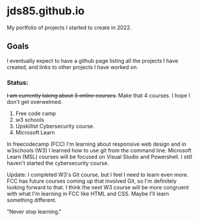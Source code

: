 # jds85.github.io
My portfolio of projects I started to create in 2022.

## Goals
I eventually expect to have a github page listing all the projects I have created, and links to other projects I have worked on.

### Status:
~~I am currently taking about 3 online courses.~~ Make that 4 courses. I hope I don't get overwelmed. 
1. Free code camp
2. w3 schools
3. Upskillist Cybersecurity course.
4. Microsoft Learn

In freecodecamp (FCC) I'm learning about responsive web design and in w3schools (W3) I learned how to use git from the command line. Microsoft Learn (MSL) courses will be focused on Visual Studio and Powershell. I still haven't started the cybersecurity course.

Update: I completed W3's Git course, but I feel I need to learn even more. FCC has future courses coming up that involved Git, so I'm definitely looking forward to that. I think the next W3 course will be more congruent with what I'm learning in FCC like HTML and CSS. Maybe I'll learn something different.

"Never stop learning."

